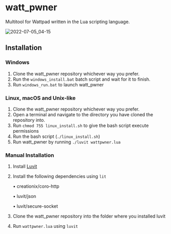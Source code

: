 # watt_pwner
Multitool for Wattpad written in the Lua scripting language.

![2022-07-05_04-15](https://user-images.githubusercontent.com/108309124/177242523-d66be79a-ee28-45e6-a92b-0e47f0c780bd.png)
## Installation

### Windows
1. Clone the watt_pwner repository whichever way you prefer.
2. Run the `windows_install.bat` batch script and wait for it to finish.
3. Run `windows_run.bat` to launch watt_pwner

### Linux, macOS and Unix-like
1. Clone the watt_pwner repository whichever way you prefer.
2. Open a terminal and navigate to the directory you have cloned the repository into.
3. Run `chmod 755 linux_install.sh` to give the bash script execute permissions
4. Run the bash script (`./linux_install.sh`)
5. Run watt_pwner by running `./luvit wattpwner.lua`

### Manual Installation
1. Install [Luvit](https://luvit.io)
2. Install the following dependencies using `lit`

   • creationix/coro-http
   
   • luvit/json
   
   • luvit/secure-socket
  
3. Clone the watt_pwner repository into the folder where you installed luvit
4. Run `wattpwner.lua` using `luvit`
